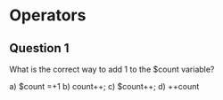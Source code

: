 Operators
=========

Question 1
----------

What is the correct way to add 1 to the $count variable?

a) $count =+1
b) count++;
c) $count++;
d) ++count
